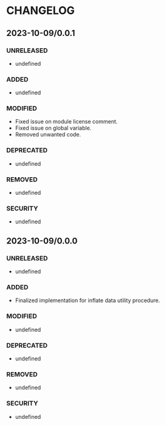 #	CHANGELOG

##	2023-10-09/0.0.1

###	UNRELEASED
- undefined

###	ADDED
- undefined

###	MODIFIED
- Fixed issue on module license comment.
- Fixed issue on global variable.
- Removed unwanted code.

###	DEPRECATED
- undefined

###	REMOVED
- undefined

###	SECURITY
- undefined

##	2023-10-09/0.0.0

###	UNRELEASED
- undefined

###	ADDED
- Finalized implementation for inflate data utility procedure.

###	MODIFIED
- undefined

###	DEPRECATED
- undefined

###	REMOVED
- undefined

###	SECURITY
- undefined
